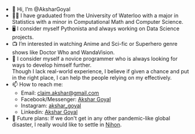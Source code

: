- 👋 Hi, I’m @AksharGoyal
- 👨‍🎓 I have graduated from the University of Waterloo with a major in Statistics with a minor in Computational Math and Computer Science.
- 🖥️ I consider myself Pythonista and always working on Data Science projects.  
- 📺 I’m interested in watching Anime and Sci-fic or Superhero genre shows like Doctor Who and WandaVision. 
- 🌱 I consider myself a novice programmer who is always looking for ways to develop himself further.  
        Though I lack real-world experience, I believe if given a chance and put in the right place, I can help the people relying on my effectively.
- 📫 How to reach me:  
   - Email: claim.akshar@gmail.com  
   - Facebook/Messenger: <a href='https://www.facebook.com/akshar.andro'>Akshar Goyal</a>  
   - Instagram: <a href='https://www.instagram.com/akshar_goyal/?hl=en'>akshar_goyal</a>  
   - Linkedin: <a href='https://www.linkedin.com/in/akshar-goyal/?originalSubdomain=ca'>Akshar Goyal</a>
- 🔮 Future plans: If we don't get in any other pandemic-like global disaster, I really would like to settle in <a href='https://www.google.com/search?q=nihon&oq=nihon&aqs=chrome..69i57.783j0j4&sourceid=chrome&ie=UTF-8'>Nihon</a>.
<!---
AksharGoyal/AksharGoyal is a ✨ special ✨ repository because its `README.md` (this file) appears on your GitHub profile.
You can click the Preview link to take a look at your changes.
--->
